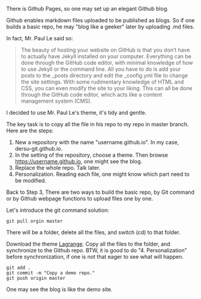 There is Github Pages, so one may set up an elegant Github blog.

Github enables markdown files uploaded to be published as blogs. So if one builds a basic repo, he may "blog like a geeker" later by uploading .md files.

In fact, Mr. Paul Le said so:
> The beauty of hosting your website on GitHub is that you don’t have to actually have Jekyll installed on your computer. Everything can be done through the GitHub code editor, with minimal knowledge of how to use Jekyll or the command line. All you have to do is add your posts to the _posts directory and edit the _config.yml file to change the site settings. With some rudimentary knowledge of HTML and CSS, you can even modify the site to your liking. This can all be done through the GitHub code editor, which acts like a content management system (CMS).

I decided to use Mr. Paul Le's theme, it's tidy and gentle. 

The key task is to copy all the file in his repo to my repo in master branch. Here are the steps:

1. New a repository with the name "username.github.io". In my case, dersu-git.github.io.
2. In the setting of the repository, choose a theme. Then browse https://username.github.io, one might see the blog.
3. Replace the whole repo. Talk later.
4. Personalization. Reading each file, one might know which part need to be modified.


Back to Step 3, There are two ways to build the basic repo, by Git command or by Github webpage functions to upload files one by one. 

Let's introduce the git command solution:
```
git pull orgin master
```
There will be a folder, delete all the files, and switch (cd) to that folder.

Download the theme [Lagrange](https://github.com/LeNPaul/Lagrange/). Copy all the files to the folder, and synchronize to the Github repo. BTW, it is good to do "4. Personalization" before synchronization, if one is not that eager to see what will happen.


```
git add .
git commit -m "Copy a demo repo."
git push origin master
```

One may see the blog is like the demo site.



